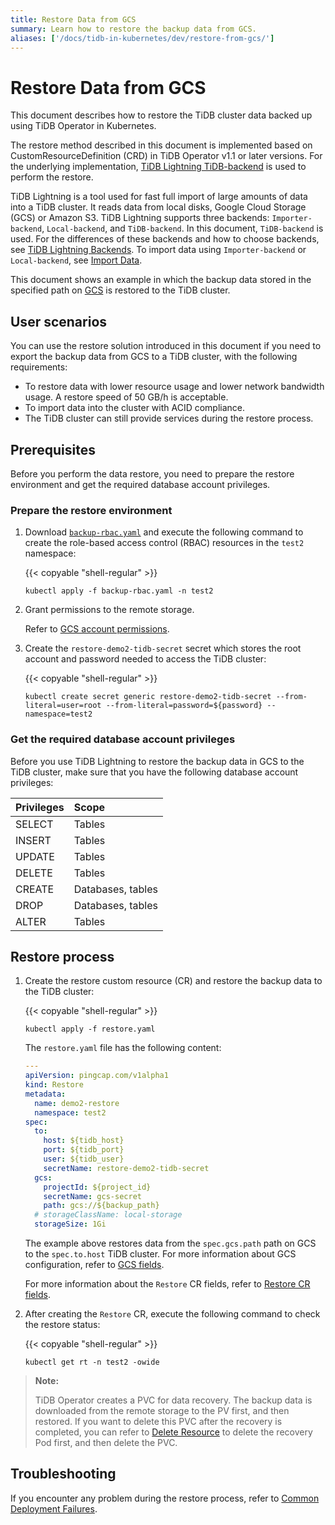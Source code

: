 ```yaml
---
title: Restore Data from GCS
summary: Learn how to restore the backup data from GCS.
aliases: ['/docs/tidb-in-kubernetes/dev/restore-from-gcs/']
---
```


# Restore Data from GCS

This document describes how to restore the TiDB cluster data backed up using TiDB Operator in Kubernetes.

The restore method described in this document is implemented based on CustomResourceDefinition (CRD) in TiDB Operator v1.1 or later versions. For the underlying implementation, [TiDB Lightning TiDB-backend](https://docs.pingcap.com/tidb/stable/tidb-lightning-backends#tidb-lightning-tidb-backend) is used to perform the restore.

TiDB Lightning is a tool used for fast full import of large amounts of data into a TiDB cluster. It reads data from local disks, Google Cloud Storage (GCS) or Amazon S3. TiDB Lightning supports three backends: `Importer-backend`, `Local-backend`, and `TiDB-backend`. In this document, `TiDB-backend` is used. For the differences of these backends and how to choose backends, see [TiDB Lightning Backends](https://docs.pingcap.com/tidb/stable/tidb-lightning-backends). To import data using `Importer-backend` or `Local-backend`, see [Import Data](restore-data-using-tidb-lightning.md).

This document shows an example in which the backup data stored in the specified path on [GCS](https://cloud.google.com/storage/docs/) is restored to the TiDB cluster.

## User scenarios

You can use the restore solution introduced in this document if you need to export the backup data from GCS to a TiDB cluster, with the following requirements:

- To restore data with lower resource usage and lower network bandwidth usage. A restore speed of 50 GB/h is acceptable.
- To import data into the cluster with ACID compliance.
- The TiDB cluster can still provide services during the restore process.

## Prerequisites

Before you perform the data restore, you need to prepare the restore environment and get the required database account privileges.

### Prepare the restore environment

1. Download [`backup-rbac.yaml`](https://github.com/pingcap/tidb-operator/blob/v1.3.1/manifests/backup/backup-rbac.yaml) and execute the following command to create the role-based access control (RBAC) resources in the `test2` namespace:

    {{< copyable "shell-regular" >}}

    ```shell
    kubectl apply -f backup-rbac.yaml -n test2
    ```

2. Grant permissions to the remote storage.

    Refer to [GCS account permissions](grant-permissions-to-remote-storage.md#gcs-account-permissions).

3. Create the `restore-demo2-tidb-secret` secret which stores the root account and password needed to access the TiDB cluster:

    {{< copyable "shell-regular" >}}

    ```shell
    kubectl create secret generic restore-demo2-tidb-secret --from-literal=user=root --from-literal=password=${password} --namespace=test2
    ```

### Get the required database account privileges

Before you use TiDB Lightning to restore the backup data in GCS to the TiDB cluster, make sure that you have the following database account privileges:

| Privileges | Scope |
|:----|:------|
| SELECT | Tables |
| INSERT | Tables |
| UPDATE | Tables |
| DELETE | Tables |
| CREATE | Databases, tables |
| DROP | Databases, tables |
| ALTER | Tables |

## Restore process

1. Create the restore custom resource (CR) and restore the backup data to the TiDB cluster:

    {{< copyable "shell-regular" >}}

    ```shell
    kubectl apply -f restore.yaml
    ```

    The `restore.yaml` file has the following content:

    ```yaml
    ---
    apiVersion: pingcap.com/v1alpha1
    kind: Restore
    metadata:
      name: demo2-restore
      namespace: test2
    spec:
      to:
        host: ${tidb_host}
        port: ${tidb_port}
        user: ${tidb_user}
        secretName: restore-demo2-tidb-secret
      gcs:
        projectId: ${project_id}
        secretName: gcs-secret
        path: gcs://${backup_path}
      # storageClassName: local-storage
      storageSize: 1Gi
    ```

    The example above restores data from the `spec.gcs.path` path on GCS to the `spec.to.host` TiDB cluster. For more information about GCS configuration, refer to [GCS fields](backup-restore-overview.md#gcs-fields).

    For more information about the `Restore` CR fields, refer to [Restore CR fields](backup-restore-overview.md#restore-cr-fields).

2. After creating the `Restore` CR, execute the following command to check the restore status:

    {{< copyable "shell-regular" >}}

     ```shell
     kubectl get rt -n test2 -owide
     ```

> **Note:**
>
> TiDB Operator creates a PVC for data recovery. The backup data is downloaded from the remote storage to the PV first, and then restored. If you want to delete this PVC after the recovery is completed, you can refer to [Delete Resource](cheat-sheet.md#delete-resources) to delete the recovery Pod first, and then delete the PVC.

## Troubleshooting

If you encounter any problem during the restore process, refer to [Common Deployment Failures](deploy-failures.md).
